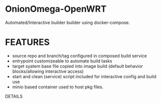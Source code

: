# OnionOmega-OpenWRT
Automated/Interactive builder builder using docker-compose.

# FEATURES

* source repo and branch/tag configured in composed build service
* entrypoint customizeable to automate build tasks
* target syatem base file copied into image build (default behavior blocks/allowing interactive access)
* start and clean (service) script included for interactive config and build use
* minio based container used to host pkg files.


DETAILS
